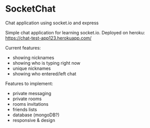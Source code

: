 # SocketChat
Chat application using socket.io and express

Simple chat application for learning socket.io. Deployed on heroku: https://chat-test-app123.herokuapp.com/

Current features:
  - showing nicknames
  - showing who is typing right now
  - unique nicknames
  - showing who entered/left chat

Features to implement:
  - private messaging
  - private rooms
  - rooms invitations
  - friends lists
  - database (mongoDB?)
  - responsive & design
